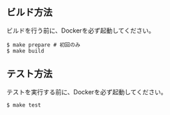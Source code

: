 ## ビルド方法

ビルドを行う前に、Dockerを必ず起動してください。

```shell
$ make prepare # 初回のみ 
$ make build
```

## テスト方法

テストを実行する前に、Dockerを必ず起動してください。

```shell
$ make test
```
